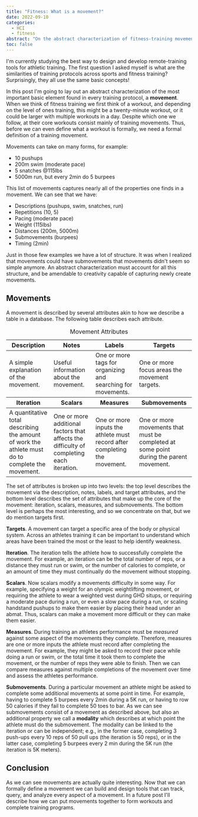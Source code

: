 ```yaml
---
title: "Fitness: What is a movement?"
date: 2022-09-10
categories:
  - HCI
  - fitness
abstract: "On the abstract characterization of fitness-training movements."
toc: false
---
```


I'm currently studying the best way to design and develop
remote-training tools for athletic training.  The first question I
asked myself is what are the similarities of training protocols across
sports and fitness training?  Surprisingly, they all use the same
basic concepts!  

In this post I'm going to lay out an abstract characterization of the
most important basic element found in every training protocol, a
**movement**.  When we think of fitness training we first think of a
workout, and depending on the level of ones training, this might be a
twenty-minute workout, or it could be larger with multiple workouts in
a day.  Despite which one we follow, at their core workouts consist
mainly of training movements.  Thus, before we can even define what a
workout is formally, we need a formal definition of a training
movement.

Movements can take on many forms, for example:

- 10 pushups
- 200m swim (moderate pace)
- 5 snatches @115lbs
- 5000m run, but every 2min do 5 burpees

This list of movements captures nearly all of the properties one finds
in a movement.  We can see that we have:

- Descriptions (pushups, swim, snatches, run)
- Repetitions (10, 5)
- Pacing (moderate pace)
- Weight (115lbs)
- Distances (200m, 5000m)
- Submovements (burpees)
- Timing (2min)

Just in those few examples we have a lot of structure.  It was when I
realized that movements could have submovements that movements didn't
seem so simple anymore. An abstract characterization must account for
all this structure, and be amendable to creativity capable of
capturing newly create movements. 

## Movements

A movement is described by several attributes akin to how we describe
a table in a database. The following table describes each attribute.

<table summary="This data table describes the attributes associated with a movement: description, labels, notes, increment, scalars, measures, submovements.">
    <caption>
      Movement Attributes
    </caption>    
  <thead>
    <tr>
      <th scope="col">Description</th>      
      <th scope="col">Notes</th>
      <th scope="col">Labels</th>
      <th scope="col">Targets</th>
    </tr>
  </thead>
  <tbody>
    <tr>
      <td>A simple explanation of the movement.</td>      
      <td>Useful information about the movement.</td>
      <td>One or more tags for organizing and searching for movements.</td>
      <td>One or more focus areas the movement targets.</td>
    </tr>
  </tbody>
  <thead>
    <tr>      
      <th scope="col">Iteration</th>
      <th scope="col">Scalars</th>
      <th scope="col">Measures</th>      
      <th scope="col">Submovements</th>
    </tr>
  </thead>
  <tbody>
    <tr>
      <td>A quantitative total describing the amount of work the athlete must do to complete the movement.</td>
      <td>One or more additional factors that affects the difficulty of completing each iteration.</td>
      <td>One or more inputs the athlete must record after completing the movement.</td>
      <td>One or more movements that must be completed at some point during the parent movement.</td>
    </tr>
  </tbody>
</table>  

The set of attributes is broken up into two levels: the top level
describes the movement via the description, notes, labels, and target
attributes, and the bottom level describes the set of attributes that
make up the core of the movement: iteration, scalars, measures, and
submovements. The bottom level is perhaps the most interesting, and so
we concentrate on that, but we do mention targets first.

**Targets**. A movement can target a specific area of the body or
physical system.  Across an athletes training it can be important to
understand which areas have been trained the most or the least to help
identify weakness.

**Iteration**. The iteration tells the athlete how to successfully
complete the movement.  For example, an iteration can be the total
number of reps, or a distance they must run or swim, or the number of
calories to complete, or an amount of time they must continually do
the movement without stopping.

**Scalars**.  Now scalars modify a movements difficulty in some way.
For example, specifying a weight for an olympic weightlifting
movement, or requiring the athlete to wear a weighted vest during GHD
situps, or requiring a moderate pace during a run, or even a slow pace
during a run, or scaling handstand pushups to make them easier by
placing their head under an abmat. Thus, scalars can make a movement
more difficult or they can make them easier.

**Measures**.  During training an athletes performance must be
*measured* against some aspect of the movements they complete.
Therefore, measures are one or more inputs the athlete must record
after completing the movement.  For example, they might be asked to
record their pace while doing a run or swim, or the total time it took
them to complete the movement, or the number of reps they were able to
finish. Then we can compare measures against multiple completions of
the movement over time and assess the athletes performance.

**Submovements**.  During a particular movement an athlete might be
asked to complete some additional movements at some point in time. For
example, having to complete 5 burpees every 2min during a 5K run, or
having to row 50 calories if they fail to complete 50 toes to bar. As
we can see submovements consist of a movement as described above, but
also an additional property we call a **modality** which describes at
which point the athlete must do the submovement.  The modality can be
linked to the iteration or can be independent; e.g., in the former
case, completing 3 push-ups every 10 reps of 50 pull ups (the
iteration is 50 reps), or in the latter case, completing 5 burpees
every 2 min during the 5K run (the iteration is 5K meters).

## Conclusion

As we can see movements are actually quite interesting.  Now that we
can formally define a movement we can build and design tools that can
track, query, and analyze every aspect of a movement.  In a future
post I'll describe how we can put movements together to form workouts
and complete training programs.